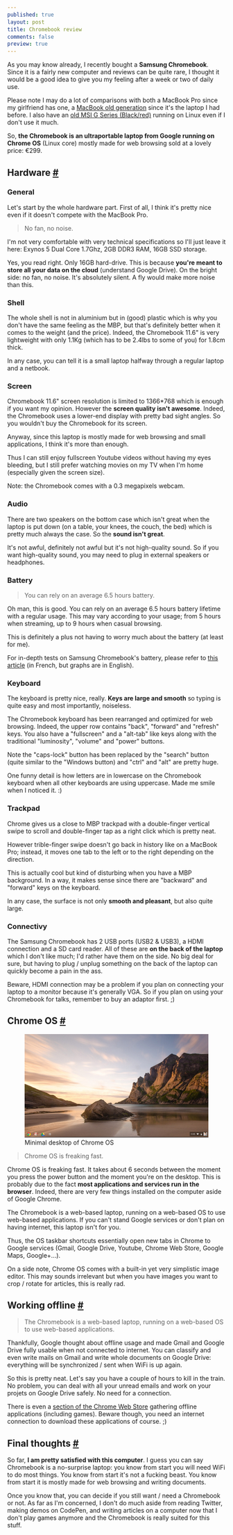 ```yaml
---
published: true
layout: post
title: Chromebook review
comments: false
preview: true
---
```


<section>
<p>As you may know already, I recently bought a <strong>Samsung Chromebook</strong>. Since it is a fairly new computer and reviews can be quite rare, I thought it would be a good idea to give you my feeling after a week or two of daily use.</p>
<p>Please note I may do a lot of comparisons with both a MacBook Pro since my girlfriend has one, a <a href="http://images.appleinsider.com/mb-081009.jpg">MacBook old generation</a> since it's the laptop I had before. I also have an <a href="http://cdn-static.zdnet.com/i/story/61/18/015531/zdnet-msi-gx740-laptop-computer.jpg">old MSI G Series (Black/red)</a> running on Linux even if I don't use it much.</p>
<p>So, <strong>the Chromebook is an ultraportable laptop from Google running on Chrome OS</strong> (Linux core) mostly made for web browsing sold at a lovely price: €299.</p>
</section>
<section id="hardware">
<h2>Hardware <a href="#hardware">#</a></h2>
<h3>General</h3>
<p>Let's start by the whole hardware part. First of all, I think it's pretty nice even if it doesn't compete with the MacBook Pro.</p>
<blockquote class="pull-quote--right">No fan, no noise.</blockquote>
<p>I'm not very comfortable with very technical specifications so I'll just leave it here: Exynos 5 Dual Core 1.7Ghz, 2GB DDR3 RAM, 16GB SSD storage.</p>
<p>Yes, you read right. Only 16GB hard-drive. This is because <strong>you're meant to store all your data on the cloud</strong> (understand Google Drive). On the bright side: no fan, no noise. It's absolutely silent. A fly would make more noise than this.</p>
<h3>Shell</h3>
<p>The whole shell is not in aluminium but in (good) plastic which is why you don't have the same feeling as the MBP, but that's definitely better when it comes to the weight (and the price). Indeed, the Chromebook 11.6" is very lightweight with only 1.1Kg (which has to be 2.4lbs to some of you) for 1.8cm thick.</p>
<p>In any case, you can tell it is a small laptop halfway through a regular laptop and a netbook.</p>
<h3>Screen</h3>
<p>Chromebook 11.6" screen resolution is limited to 1366*768 which is enough if you want my opinion. However the <strong>screen quality isn't awesome</strong>. Indeed, the Chromebook uses a lower-end display with pretty bad sight angles. So you wouldn't buy the Chromebook for its screen.</p>
<p>Anyway, since this laptop is mostly made for web browsing and small applications, I think it's more than enough.</p>
<p>Thus I can still enjoy fullscreen Youtube videos without having my eyes bleeding, but I still prefer watching movies on my TV when I'm home (especially given the screen size).</p>
<p class="note">Note: the Chromebook comes with a 0.3 megapixels webcam.</p>
<h3>Audio</h3>
<p>There are two speakers on the bottom case which isn't great when the laptop is put down (on a table, your knees, the couch, the bed) which is pretty much always the case. So the <strong>sound isn't great</strong>.</p>
<p>It's not awful, definitely not awful but it's not high-quality sound. So if you want high-quality sound, you may need to plug in external speakers or headphones.</p>
<h3>Battery</h3>
<blockquote class="pull-quote--right">You can rely on an average 6.5 hours battery.</blockquote>
<p>Oh man, this is good. You can rely on an average 6.5 hours battery lifetime with a regular usage. This may vary according to your usage; from 5 hours when streaming, up to 9 hours when casual browsing.</p>
<p>This is definitely a plus not having to worry much about the battery (at least for me).</p>
<p>For in-depth tests on Samsung Chromebook's battery, please refer to <a href="http://fr.ubergizmo.com/2013/03/test-du-chromebook-samsung-serie-3/">this article</a> (in French, but graphs are in English).</p>
<h3>Keyboard</h3><p>The keyboard is pretty nice, really. <strong>Keys are large and smooth</strong> so typing is quite easy and most importantly, noiseless.</p>
<p>The Chromebook keyboard has been rearranged and optimized for web browsing. Indeed, the upper row contains "back", "forward" and "refresh" keys. You also have a "fullscreen" and a "alt-tab" like keys along with the traditional "luminosity", "volume" and "power" buttons.</p>
<p>Note the "caps-lock"	button has been replaced by the "search" button (quite similar to the "Windows button) and "ctrl" and "alt" are pretty huge.</p>
<p class="note">One funny detail is how letters are in lowercase on the Chromebook keyboard when all other keyboards are using uppercase. Made me smile when I noticed it. :)</p>
<h3>Trackpad</h3>
<p>Chrome gives us a close to MBP trackpad with a double-finger vertical swipe to scroll and double-finger tap as a right click which is pretty neat.</p>
<p>However trible-finger swipe doesn't go back in history like on a MacBook Pro; instead, it moves one tab to the left or to the right depending on the direction.</p>
<p>This is actually cool but kind of disturbing when you have a MBP background. In a way, it makes sense since there are "backward" and "forward" keys on the keyboard.</p>
<p>In any case, the surface is not only <strong>smooth and pleasant</strong>, but also quite large.</p> 
<h3>Connectivy</h3>
<p>The Samsung Chromebook has 2 USB ports (USB2 & USB3), a HDMI connection and a SD card reader. All of these are <strong>on the back of the laptop</strong> which I don't like much; I'd rather have them on the side. No big deal for sure, but having to plug / unplug something on the back of the laptop can quickly become a pain in the ass.</p>
<p>Beware, HDMI connection may be a problem if you plan on connecting your laptop to a monitor because it's generally VGA. So if you plan on using your Chromebook for talks, remember to buy an adaptor first. ;)</p>
</section>
<section id="chrome-os">
<h2>Chrome OS <a href="#chrome-os">#</a></h2>
<figure class="figure">
<img src="/images/chromebook-review__chrome-os.png">
<figcaption>Minimal desktop of Chrome OS</figcaption>
</figure>
<blockquote class="pull-quote--right">Chrome OS is freaking fast.</blockquote>
<p>Chrome OS is freaking fast. It takes about 6 seconds between the moment you press the power button and the moment you're on the desktop. This is probably due to the fact <strong>most applications and services run in the browser</strong>. Indeed, there are very few things installed on the computer aside of Google Chrome.</p>
<p>The Chromebook is a web-based laptop, running on a web-based OS to use web-based applications. If you can't stand Google services or don't plan on having internet, this laptop isn't for you.</p>
<p>Thus, the OS taskbar shortcuts essentially open new tabs in Chrome to Google services (Gmail, Google Drive, Youtube, Chrome Web Store, Google Maps, Google+...).</p>
<p>On a side note, Chrome OS comes with a built-in yet very simplistic image editor. This may sounds irrelevant but when you have images you want to crop / rotate for articles, this is really rad.</p>
</section>
<section id="working-offline">
<h2>Working offline <a href="#working-offline">#</a></h2>
<blockquote class="pull-quote--right">The Chromebook is a web-based laptop, running on a web-based OS to use web-based applications.</blockquote>
<p>Thankfully, Google thought about offline usage and made Gmail and Google Drive fully usable when not connected to internet. You can classify and even write mails on Gmail and write whole documents on Google Drive: everything will be synchronized / sent when WiFi is up again.</p>
<p>So this is pretty neat. Let's say you have a couple of hours to kill in the train. No problem, you can deal with all your unread emails and work on your projets on Google Drive safely. No need for a connection.</p>
<p>There is even a <a href="https://chrome.google.com/webstore/category/collection/offline_enabled">section of the Chrome Web Store</a> gathering offline applications (including games). Beware though, you need an internet connection to download these applications of course. ;)</p>
</section>
<section id="final-thoughts">
<h2>Final thoughts <a href="#final-thoughts">#</a></h2>
<p>So far, <strong>I am pretty satisfied with this computer</strong>. I guess you can say Chromebook is a no-surprise laptop: you know from start you will need WiFi to do most things. You know from start it's not a fucking beast. You know from start it is mostly made for web browsing and writing documents.</p>
<p>Once you know that, you can decide if you still want / need a Chromebook or not. As far as I'm concerned, I don't do much aside from reading Twitter, making demos on CodePen, and writing articles on a computer now that I don't play games anymore and the Chromebook is really suited for this stuff.</p>
</section>
